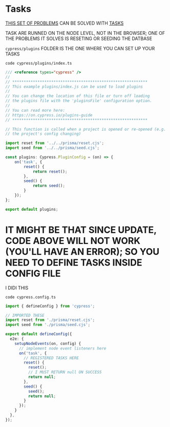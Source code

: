 # Tasks

[THIS SET OF PROBLEMS](https://github.com/Rade58/cypress-lessons/blob/main/lessons/13.%20A%20Set%20of%20Problems.md) CAN BE SOLVED WITH [TASKS](https://github.com/Rade58/cypress-lessons/blob/main/lessons/14.%20Tasks.md)

TASK ARE RUNNED ON THE NODE LEVEL, NOT IN THE BROWSER; ONE OF THE PROBLEMS IT SOLVES IS RESETING OR SEEDING THE DATBASE

`cypress/plugins` FOLDER IS THE ONE WHERE YOU CAN SET UP YOUR TASKS 

```
code cypress/plugins/index.ts
```

```ts
/// <reference types="cypress" />
//
// ***********************************************************
// This example plugins/index.js can be used to load plugins
//
// You can change the location of this file or turn off loading
// the plugins file with the 'pluginsFile' configuration option.
//
// You can read more here:
// https://on.cypress.io/plugins-guide
// ***********************************************************

// This function is called when a project is opened or re-opened (e.g. due to
// the project's config changing)

import reset from '../../prisma/reset.cjs';
import seed from '../../prisma/seed.cjs';

const plugins: Cypress.PluginConfig = (on) => {
	on('task', {
		reset() {
			return reset();
		},
		seed() {
			return seed();
		}
	});
};

export default plugins;

```

# IT MIGHT BE THAT SINCE UPDATE, CODE ABOVE WILL NOT WORK (YOU'LL HAVE AN ERROR); SO YOU NEED TO DEFINE TASKS INSIDE CONFIG FILE

I DIDI THIS

```
code cypress.config.ts
```

```ts
import { defineConfig } from 'cypress';

// IMPORTED THESE
import reset from './prisma/reset.cjs';
import seed from './prisma/seed.cjs';

export default defineConfig({
  e2e: {
    setupNodeEvents(on, config) {
      // implement node event listeners here
      on('task', {
        // REGISTERED TASKS HERE
        reset() {
          reset();
          // I MUST RETURN null ON SUCCESS
          return null;
        },
        seed() {
          seed();
          return null;
        }
      });
    }
  },
});

```